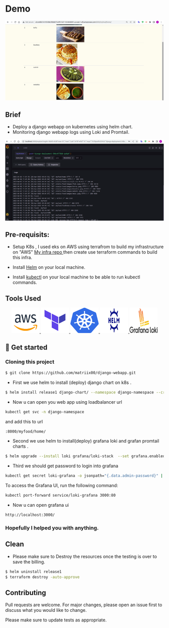 # Demo
![Image](images/webapp-started.png)

## Brief
- Deploy a django webapp on kubernetes using helm chart.
- Monitoring django webapp logs using Loki and Promtail. 


![Image](images/Loki.png)

## Pre-requisits:
* Setup K8s , I used eks on AWS using terrafrom to build my infrastructure on "AWS" [My infra repo ](https://github.com/matriix00/finalproject/tree/master/terraform)
   then create use terraform commands to build this infra.

* Install [Helm](https://helm.sh/docs/intro/install/) on your local machine.
* Install [kubectl](https://kubernetes.io/docs/tasks/tools/#kubectl) on your local machine to be able to run kubectl commands.

## Tools Used
<p align="center">
<a href="https://aws.amazon.com/" target="_blank" rel="noreferrer"> 
<img src="images/aws.png" alt="aws" width="90" height="80"/>
</a>
<a href="https://www.terraform.io/" target="_blank" rel="noreferrer">
<img src="images/terraform.png" alt="terraform" width="90" height="80"/>
</a>
<a href="https://kubernetes.io/" target="_blank" rel="noreferrer">
<img src="images/k8s.png" alt="k8s" width="90" height="80"/>
<a href="https://helm.sh/" target="_blank" rel="noreferrer">
<img src="images/helm.png" alt="helm" width="90" height="80"/>

<a href="https://grafana.com/oss/loki/" target="_blank" rel="noreferrer">
<img src="images/loki-grafana.png" alt="loki" width="90" height="80"/>
</a> 
</p>

## :rocket: Get started

### Cloning this project
```bash
$ git clone https://github.com/matriix00/django-webapp.git
```
* First we use helm to install (deploy) django chart on k8s .


```bash
$ helm install release1 django-chart/ --namespace django-namespace --create-namespace
```
* Now u can open you web app using loadbalancer url
```bash
kubectl get svc -n django-namespace
```
and add this to url

```bash
:8000/myfood/home/

```

* Second we use helm to install(deploy) grafana loki and grafan promtail charts .
```bash
$ helm upgrade --install loki grafana/loki-stack  --set grafana.enabled=true,prometheus.enabled=true,promtail.enabled=true
```

* Third we should get password to login into grafana
```bash
kubectl get secret loki-grafana -o jsonpath="{.data.admin-password}" | base64 --decode ; echo
```
To access the Grafana UI, run the following command:

```bash
kubectl port-forward service/loki-grafana 3000:80
```
* Now u can open grafana ui 

```bash
http://localhost:3000/
```



### Hopefully I helped you with anything.
## Clean
- Please make sure to Destroy the resources once the testing is over to save the billing.
```bash
$ helm uninstall release1
$ terraform destroy -auto-approve

```
## Contributing
Pull requests are welcome. For major changes, please open an issue first to discuss what you would like to change.

Please make sure to update tests as appropriate.